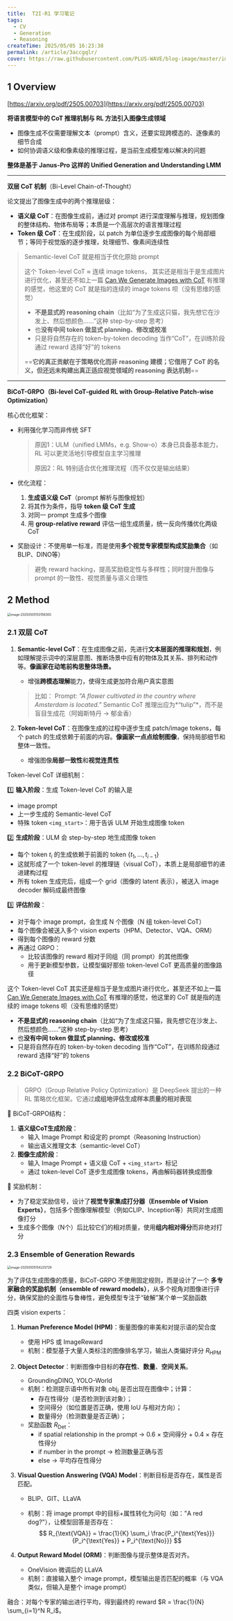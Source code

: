 ```yaml
---
title:  T2I-R1 学习笔记
tags: 
  - CV
  - Generation
  - Reasoning
createTime: 2025/05/05 16:23:38
permalink: /article/3accgqlr/
cover: https://raw.githubusercontent.com/PLUS-WAVE/blog-image/master/img/blog/2025-05-05/image-20250505153156300.png
---
```

## 1 Overview

[https://arxiv.org/pdf/2505.00703](https://arxiv.org/pdf/2505.00703)

**将语言模型中的  CoT 推理机制与 RL 方法引入图像生成领域**

- 图像生成不仅需要理解文本（prompt）含义，还要实现跨模态的、逐像素的细节合成<!-- more -->
- 如何协调语义级和像素级的推理过程，是当前生成模型难以解决的问题

**整体是基于 Janus-Pro 这样的 Unified Generation and Understanding  LMM**

---

**双层 CoT 机制**（Bi-Level Chain-of-Thought）

论文提出了图像生成中的两个推理层级：

- **语义级 CoT**：在图像生成前，通过对 prompt 进行深度理解与推理，规划图像的整体结构、物体布局等；本质是一个高层次的语言推理过程
- **Token 级 CoT**：在生成阶段，以 patch 为单位逐步生成图像的每个局部细节；等同于视觉版的逐步推理，处理细节、像素间连续性

> Semantic-level CoT 就是相当于优化原始 prompt
>
> 这个 Token-level CoT ≈ 连续 image tokens， 其实还是相当于是生成图片进行优化，甚至还不如上一篇 [Can We Generate Images with CoT](https://arxiv.org/abs/2501.13926) 有推理的感觉，他这里的 CoT 就是指的连续的 image tokens 呗（没有思维的感觉）
>
> - **不是显式的 reasoning chain**（比如“为了生成这只猫，我先想它在沙发上、然后想颜色……”这种 step-by-step 思考）
> - 也**没有中间 token 做显式 planning、修改或校准**
> - 只是将自然存在的 token-by-token decoding 当作“CoT”，在训练阶段通过 reward 选择“好”的 tokens
>
> ==**它的真正贡献在于策略优化而非 reasoning 建模；它借用了 CoT 的名义，但还远未构建出真正适应视觉领域的 reasoning 表达机制**==

---

**BiCoT-GRPO（Bi-level CoT-guided RL with Group-Relative Patch-wise Optimization）**

核心优化框架：

- 利用强化学习而非传统 SFT

  > 原因1：ULM（unified LMMs，e.g. Show-o）本身已具备基本能力，RL 可以更灵活地引导模型自主学习推理
  >
  > 原因2：RL 特别适合优化推理流程（而不仅仅是输出结果）

- 优化流程：

  1. **生成语义级 CoT**（prompt 解析与图像规划）
  2. 将其作为条件，指导 **token 级 CoT 生成**
  3. 对同一 prompt 生成多个图像
  4. 用 **group-relative reward** 评估一组生成质量，统一反向传播优化两级 CoT

- 奖励设计：不使用单一标准，而是使用**多个视觉专家模型构成奖励集合**（如BLIP、DINO等）

  > 避免 reward hacking，提高奖励稳定性与多样性；同时提升图像与 prompt 的一致性、视觉质量与语义合理性

## 2 Method

<img src="https://raw.githubusercontent.com/PLUS-WAVE/blog-image/master/img/blog/2025-05-05/image-20250505153156300.png" alt="image-20250505153156300" style="zoom:50%;" />

### 2.1 双层 CoT

1. **Semantic-level CoT**：在生成图像之前，先进行**文本层面的推理和规划**，例如理解提示词中的深层意图、推断场景中应有的物体及其关系、排列和动作等。**像画家在动笔前构思整体场景。**

    - 增强**跨模态理解**能力，使得生成更加符合用户真实意图

    > 比如：
    > Prompt: *"A flower cultivated in the country where Amsterdam is located."*
    > Semantic CoT 推理出应为*“tulip”*，而不是盲目生成花（阿姆斯特丹 → 郁金香）

2. **Token-level CoT**：在图像生成的过程中逐步生成 patch/image tokens，每个 patch 的生成依赖于前面的内容。**像画家一点点绘制图像**，保持局部细节和整体一致性。

    - 增强图像**局部一致性**和**视觉连贯性**

Token-level CoT 详细机制：

1️⃣ **输入阶段**：生成 Token-level CoT 的输入是

- image prompt
- 上一步生成的 Semantic-level CoT
- 特殊 token `<img_start>`：用于告诉 ULM 开始生成图像 token

2️⃣ **生成阶段**：ULM 会 step-by-step 地生成图像 token

- 每个 token $t_i$ 的生成依赖于前面的 token $\{t_1, ..., t_{i-1}\}$
- 这就形成了一个 token-level 的推理链（visual CoT），本质上是局部细节的递进建构过程
- 所有 token 生成完后，组成一个 grid（图像的 latent 表示），被送入 image decoder 解码成最终图像

3️⃣ **评估阶段**：

- 对于每个 image prompt，会生成 N 个图像（N 组 token-level CoT）
- 每个图像会被送入多个 vision experts（HPM、Detector、VQA、ORM）
- 得到每个图像的 reward 分数
- 再通过 GRPO：
  - 比较该图像的 reward 相对于同组（同 prompt）的其他图像
  - 用于更新模型参数，让模型偏好那些 token-level CoT 更高质量的图像路径

这个 Token-level CoT 其实还是相当于是生成图片进行优化，甚至还不如上一篇 [Can We Generate Images with CoT](https://arxiv.org/abs/2501.13926) 有推理的感觉，他这里的 CoT 就是指的连续的 image tokens 呗（没有思维的感觉）

- **不是显式的 reasoning chain**（比如“为了生成这只猫，我先想它在沙发上、然后想颜色……”这种 step-by-step 思考）
- 也**没有中间 token 做显式 planning、修改或校准**
- 只是将自然存在的 token-by-token decoding 当作“CoT”，在训练阶段通过 reward 选择“好”的 tokens

### 2.2 BiCoT-GRPO

> GRPO（Group Relative Policy Optimization）是 DeepSeek 提出的一种 RL 策略优化框架。它通过**成组地评估生成样本质量的相对表现**

🧩 BiCoT-GRPO结构：

1. **语义级CoT生成阶段**：
   - 输入 Image Prompt 和设定的 prompt（Reasoning Instruction）
   - 输出语义推理文本（semantic-level CoT）
2. **图像生成阶段**：
   - 输入 Image Prompt + 语义级 CoT + `<img_start> `标记
   - 通过 token-level CoT 逐步生成图像 tokens，再由解码器转换成图像

🔁 奖励机制：

- 为了稳定奖励信号，设计了**视觉专家集成打分器（Ensemble of Vision Experts）**，包括多个图像理解模型（例如CLIP、Inception等）共同对生成图像打分
- 生成多个图像（N个）后比较它们的相对质量，使用**组内相对得分**而非绝对打分



### 2.3 Ensemble of Generation Rewards

<img src="https://raw.githubusercontent.com/PLUS-WAVE/blog-image/master/img/blog/2025-05-05/image-20250505154225729.png" alt="image-20250505154225729" style="zoom:50%;" />

为了评估生成图像的质量，BiCoT-GRPO 不使用固定规则，而是设计了一个 **多专家融合的奖励机制（ensemble of reward models）**，从多个视角对图像进行评分，确保奖励的全面性与鲁棒性，避免模型专注于“破解”某个单一奖励函数

四类 vision experts：

1. **Human Preference Model (HPM)**：衡量图像的审美和对提示语的契合度

   - 使用 HPS 或 ImageReward
   - 机制：模型基于大量人类标注的图像排名学习，输出人类偏好评分 $R_{\text{HPM}}$

2. **Object Detector**：判断图像中目标的**存在性**、**数量**、**空间关系**。

   - GroundingDINO, YOLO-World
   - 机制：检测提示语中所有对象 $\text{obj}_i$ 是否出现在图像中；计算：
     - 存在性得分（是否检测到该对象）；
     - 空间得分（如位置是否正确，使用 IoU 与相对方向）；
     - 数量得分（检测数量是否正确）；
   - 奖励函数 $R_{\text{Det}}$：
     - if spatial relationship in the prompt → 0.6 × 空间得分 + 0.4 × 存在性得分
     - if number in the prompt → 检测数量正确与否
     - else → 平均存在性得分

3. **Visual Question Answering (VQA) Model**：判断目标是否存在，属性是否匹配。

   - BLIP、GIT、LLaVA

   - 机制：将 image prompt 中的目标+属性转化为问句（如："A red dog?"），让模型回答是否存在：
     $$
     R_{\text{VQA}} = \frac{1}{K} \sum_i \frac{P_i^{\text{Yes}}}{P_i^{\text{Yes}} + P_i^{\text{No}}}
     $$

4. **Output Reward Model (ORM)**：判断图像与提示整体是否对齐。

   - OneVision 微调后的 LLaVA
   - 机制：直接输入整个 image prompt，模型输出是否匹配的概率（与 VQA 类似，但输入是整个 image prompt）

融合：对每个专家的输出进行平均，得到最终的 reward $R = \frac{1}{N} \sum_{i=1}^N R_i$。

